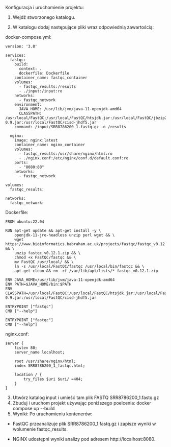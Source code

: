 Konfiguracja i uruchomienie projektu:

1. Wejdź stworzonego katalogu.

2. W katalogu dodaj następujące pliki wraz odpowiednią zawartością:

docker-compose.yml:

```
version: '3.8'

services:
  fastqc:
    build:
      context: .
      dockerfile: Dockerfile
    container_name: fastqc_container
    volumes:
      - fastqc_results:/results
      - ./input:/input:ro
    networks:
      - fastqc_network
    environment:
      JAVA_HOME: /usr/lib/jvm/java-11-openjdk-amd64
      CLASSPATH: /usr/local/FastQC:/usr/local/FastQC/htsjdk.jar:/usr/local/FastQC/jbzip2-0.9.jar:/usr/local/FastQC/cisd-jhdf5.jar
    command: /input/SRR8786200_1.fastq.gz -o /results

  nginx:
    image: nginx:latest
    container_name: nginx_container
    volumes:
      - fastqc_results:/usr/share/nginx/html:ro
      - ./nginx.conf:/etc/nginx/conf.d/default.conf:ro
    ports:
      - "8080:80"
    networks:
      - fastqc_network

volumes:
  fastqc_results:

networks:
  fastqc_network:
```

Dockerfile:

```
FROM ubuntu:22.04

RUN apt-get update && apt-get install -y \
    openjdk-11-jre-headless unzip perl wget && \
    wget https://www.bioinformatics.babraham.ac.uk/projects/fastqc/fastqc_v0.12.1.zip && \
    unzip fastqc_v0.12.1.zip && \
    chmod +x FastQC/fastqc && \
    mv FastQC /usr/local/ && \
    ln -s /usr/local/FastQC/fastqc /usr/local/bin/fastqc && \
    apt-get clean && rm -rf /var/lib/apt/lists/* fastqc_v0.12.1.zip

ENV JAVA_HOME=/usr/lib/jvm/java-11-openjdk-amd64
ENV PATH=$JAVA_HOME/bin:$PATH
ENV CLASSPATH=/usr/local/FastQC:/usr/local/FastQC/htsjdk.jar:/usr/local/FastQC/jbzip2-0.9.jar:/usr/local/FastQC/cisd-jhdf5.jar

ENTRYPOINT ["fastqc"]
CMD ["--help"]

ENTRYPOINT ["fastqc"]
CMD ["--help"]
```

nginx.conf:

```
server {
    listen 80;
    server_name localhost;

    root /usr/share/nginx/html;
    index SRR8786200_1_fastqc.html;

    location / {
        try_files $uri $uri/ =404;
    }
}
```

3. Utwórz katalog input i umieść tam plik FASTQ SRR8786200_1.fastq.gz
4. Zbuduj i uruchom projekt używając poniższego poelcenia:
docker compose up --build
5. Wyniki:
Po uruchomieniu kontenerów:
- FastQC przeanalizuje plik SRR8786200_1.fastq.gz i zapisze wyniki w wolumenie fastqc_results.

- NGINX udostępni wyniki analizy pod adresem http://localhost:8080.

